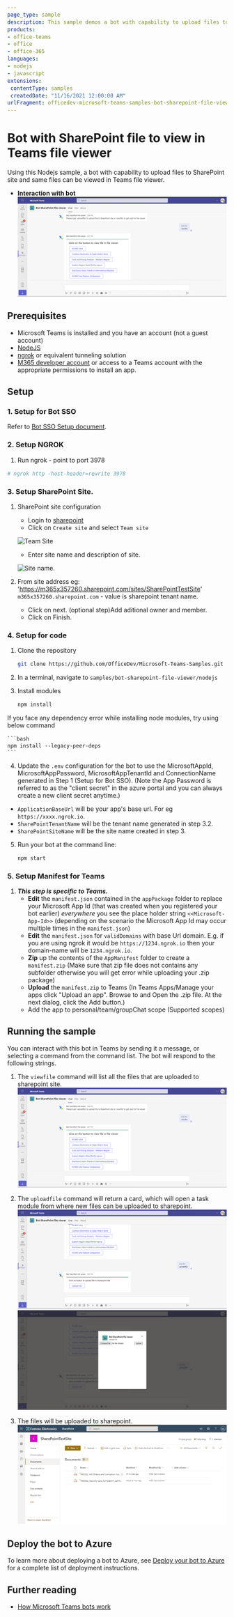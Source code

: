 ```yaml
---
page_type: sample
description: This sample demos a bot with capability to upload files to SharePoint site and same files can be viewed in Teams file viewer.
products:
- office-teams
- office
- office-365
languages:
- nodejs
- javascript
extensions:
 contentType: samples
 createdDate: "11/16/2021 12:00:00 AM"
urlFragment: officedev-microsoft-teams-samples-bot-sharepoint-file-viewer-nodejs
---
```


# Bot with SharePoint file to view in Teams file viewer

Using this Nodejs sample, a bot with capability to upload files to SharePoint site and same files can be viewed in Teams file viewer.

- **Interaction with bot**
![sharepoint-file-viewer ](Images/sharepoint-viewer.gif)

## Prerequisites

- Microsoft Teams is installed and you have an account (not a guest account)
-  [NodeJS](https://nodejs.org/en/)
-  [ngrok](https://ngrok.com/) or equivalent tunneling solution
-  [M365 developer account](https://docs.microsoft.com/en-us/microsoftteams/platform/concepts/build-and-test/prepare-your-o365-tenant) or access to a Teams account with the appropriate permissions to install an app.

## Setup

### 1. Setup for Bot SSO
Refer to [Bot SSO Setup document](BotSSOSetup.md).

### 2. Setup NGROK
1) Run ngrok - point to port 3978

```bash
# ngrok http -host-header=rewrite 3978
```

### 3. Setup SharePoint Site.
1) SharePoint site configuration
   - Login to [sharepoint](https://www.office.com/launch/sharepoint?auth=2)
   - Click on `Create site` and select `Team site`
   
   ![Team Site](Images/teamSite.png)
   
   - Enter site name and description of site.
   
   ![Site name](Images/siteName.png).
   
2) From site address eg: 'https://m365x357260.sharepoint.com/sites/SharePointTestSite'
      `m365x357260.sharepoint.com` - value is sharepoint tenant name.
	  
   - Click on next. (optional step)Add aditional owner and member.
   - Click on Finish.

### 4. Setup for code

1) Clone the repository

    ```bash
    git clone https://github.com/OfficeDev/Microsoft-Teams-Samples.git
    ```

2) In a terminal, navigate to `samples/bot-sharepoint-file-viewer/nodejs`

3) Install modules

    ```bash
    npm install
    ```

  If you face any dependency error while installing node modules, try using below command

    ```bash
    npm install --legacy-peer-deps
    ```

4) Update the `.env` configuration for the bot to use the MicrosoftAppId, MicrosoftAppPassword, MicrosoftAppTenantId and ConnectionName generated in Step 1 (Setup for Bot SSO). (Note the App Password is referred to as the "client secret" in the azure portal and you can always create a new client secret anytime.)
 - `ApplicationBaseUrl` will be your app's base url. For eg `https://xxxx.ngrok.io`.
 - `SharePointTenantName` will be the tenant name generated in step 3.2.
 - `SharePointSiteName` will be the site name created in step 3.

5) Run your bot at the command line:

    ```bash
    npm start
    ```
### 5. Setup Manifest for Teams
1) __*This step is specific to Teams.*__
    - **Edit** the `manifest.json` contained in the  `appPackage` folder to replace your Microsoft App Id (that was created when you registered your bot earlier) *everywhere* you see the place holder string `<<Microsoft-App-Id>>` (depending on the scenario the Microsoft App Id may occur multiple times in the `manifest.json`)
    - **Edit** the `manifest.json` for `validDomains` with base Url domain. E.g. if you are using ngrok it would be `https://1234.ngrok.io` then your domain-name will be `1234.ngrok.io`.
    - **Zip** up the contents of the `AppManifest` folder to create a `manifest.zip` (Make sure that zip file does not contains any subfolder otherwise you will get error while uploading your .zip package)
    - **Upload** the `manifest.zip` to Teams (In Teams Apps/Manage your apps click "Upload an app". Browse to and Open the .zip file. At the next dialog, click the Add button.)
    - Add the app to personal/team/groupChat scope (Supported scopes)

## Running the sample

You can interact with this bot in Teams by sending it a message, or selecting a command from the command list. The bot will respond to the following strings.

1) The `viewfile` command will list all the files that are uploaded to sharepoint site.
![View files](Images/viewfile.png)

1) The `uploadfile` command will return a card, which will open a task module from where new files can be uploaded to sharepoint.
![Upload file](Images/uploadFile.png)
![Upload file page](Images/uploadfile-taskmodule.png)

1) The files will be uploaded to sharepoint.
![File details](Images/sharepoint-files.png)

## Deploy the bot to Azure

To learn more about deploying a bot to Azure, see [Deploy your bot to Azure](https://aka.ms/azuredeployment) for a complete list of deployment instructions.

## Further reading

- [How Microsoft Teams bots work](https://docs.microsoft.com/en-us/azure/bot-service/bot-builder-basics-teams?view=azure-bot-service-4.0&tabs=javascript)